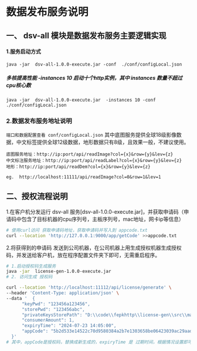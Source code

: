 #  数据发布服务说明
##  一、 dsv-all 模块是数据发布服务主要逻辑实现

#### 1.服务启动方式
`java -jar  dsv-all-1.0.0-execute.jar -conf  ./conf/configLocal.json`

##### 多核提高性能  -instances 10  启动十个http实例，其中 instances 数量不超过cpu核心数
`java -jar  dsv-all-1.0.0-execute.jar  -instances 10 -conf  ./conf/configLocal.json`

### 2.数据发布服务地址说明
`端口和数据配置查看 conf/configLocal.json`
其中底图服务提供全球18级影像数据，中文标签提供全球12级数据，地形数据只有8级，且效果一般，不建议使用。
```
底图服务地址：http://ip:port/api/readImage?col={x}&row={y}&lev={z}
中文标注服务地址：http://ip:port/api/readLabel?col={x}&row={y}&lev={z}
地形：http://ip:port/api/readDem?col={x}&row={y}&lev={z}
```
`eg.  http://localhost:11111/api/readImage?col=0&row=1&lev=1`



## 二、授权流程说明
1.在客户机分发运行 dsv-all 服务[dsv-all-1.0.0-execute.jar]，并获取申请码（申请码中包含了目标机器的cpu序列号，主板序列号，mac地址，网卡ip等信息）
```bash
# 使用curl访问 获取申请码地址，获取申请码并写入到 appcode.txt
curl --location 'http://127.0.0.1:9000/app/getCode' >>appcode.txt
```
2.将获得到的申请码 发送到公司机器，在公司机器上用生成授权机器生成授权码，并发送给客户机，放在程序配置文件夹下即可，无需重启程序。
```bash
# 1.启动授权码生成服务
java -jar  license-gen-1.0.0-execute.jar
# 2. 访问生成 授权码

curl --location 'http://localhost:11112/api/license/generate' \
--header 'Content-Type: application/json' \
--data '  {
      "keyPwd": "123456a123456",
      "storePwd": "123456abc",
      "privateKeysStorePath": "D:\\code\\fepkhttp\\license-gen\\src\\main\\resources\\privateKeys.keystore",
      "consumerAmount": 1,
      "expiryTime": "2024-07-23 14:05:00",
      "appCode": "5b2d533e14522c70d9580384a2b7e1303658be06423039ac29aade36f3acf6138193130ae5a327d15ae8557ebe3b5598b9b407286e6fd333775b2fa22217295122f3e456db549980e5c9c6f6c6370d924a71aca8821fa13fc3d451c1c9f657fc63e278edfc30ba2d964ee5211be28ee483cb67230fcbfe7f004e0a9c6724fd26e8f73b5026463e87769d90a01fce424cab8297a43270a98b5df4878110e61992"
  }'
# 其中，appCode是授权码，替换成新生成的，expiryTime 是 过期时间，根据情况设置即可，
```

